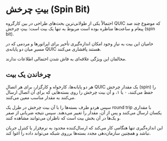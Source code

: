 # بیتِ چرخش (Spin Bit)

احتمالاً یکی از طولانی‌ترین بحث‌های طراحی در بین کارگروه QUIC که موضوع چند صد پیغام و ساعت‌ها مناظره بوده است مربوط به تنها یک بیت است: بیتِ چرخش (spin bit).

حامیان این بیت به نیازِ وجود امکان اندازه‌گیری تأخیر برای اپراتورها و مردمی که در مسیرِ میان دو پایانه‌ی QUIC هستند پافشاری می‌کنند.

مخالفان این ویژگی علاقه‌ای به فاش شدن احتمالی اطلاعات ندارند.

## چرخاندن یک بیت

هر دو پایانه‌ها، کارخواه و کارگزار، برای هر اتصالِ QUIC یک مقدار چرخش (spin) را حفظ می‌کنند، ۰ یا ۱، و آن بیت چرخش را روی بسته‌هایی که برای آن اتصال ارسال می‌کنند به مقدار مناسب معین می‌کنند.

سپس هردو طرف بسته‌ها را با آن بیت چرخش در طرل یک round trip با مقداری یکسان ارسال می‌کنند و پس از آن، مقدار را تغییر می‌دهند. سپس نتیجه ضربانی از صفر و یک‌ها در آن بخش بیت است که ناظران می‌توانند مشاهده کنند.

این اندازه‌گیری تنها هنگامی کار می‌کند که ارسال‌کننده محدود به نرم‌فزار یا کنترل جریان نباشد و همچنین سازمان‌دهی مجدد بسته‌ها برروی شبکه می‌تواند داده را اغوا کند.
